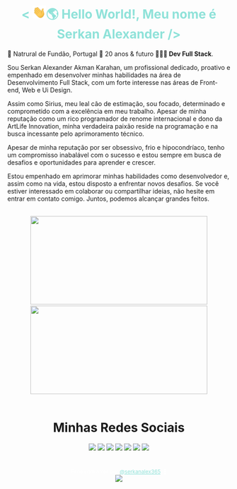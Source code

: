 <h1 align="center"><span style="color: #8FE2D9;"> < <img src="https://raw.githubusercontent.com/ABSphreak/ABSphreak/master/gifs/Hi.gif" width="30">🌎 Hello World!, Meu nome é <strong>Serkan Alexander</strong>  /> </span></h1

<p align="left"> 
🌱 Natrural de Fundão, Portugal 📍 20 anos & futuro <strong>👨🏼‍💻 Dev Full Stack</strong>.

Sou Serkan Alexander Akman Karahan, um profissional dedicado, proativo e empenhado em desenvolver minhas habilidades na área de Desenvolvimento Full Stack, com um forte interesse nas áreas de Front-end, Web e Ui Design.

Assim como Sirius, meu leal cão de estimação, sou focado, determinado e comprometido com a excelência em meu trabalho. Apesar de minha reputação como um rico programador de renome internacional e dono da ArtLife Innovation, minha verdadeira paixão reside na programação e na busca incessante pelo aprimoramento técnico.

Apesar de minha reputação por ser obsessivo, frio e hipocondríaco, tenho um compromisso inabalável com o sucesso e estou sempre em busca de desafios e oportunidades para aprender e crescer.

Estou empenhado em aprimorar minhas habilidades como desenvolvedor e, assim como na vida, estou disposto a enfrentar novos desafios. Se você estiver interessado em colaborar ou compartilhar ideias, não hesite em entrar em contato comigo. Juntos, podemos alcançar grandes feitos.

<br>

<div align="center">
    <img height="200px" width="400px" src="https://github-readme-stats.vercel.app/api?username=serkanalex365&show_icons=true&include_all_commits=true&count_private=true&hide_border=true&rank_icon=github&title_color=8fe2d9&icon_color=8fe2d9&text_color=c9d1d9&bg_color=0d1117"/>
    <img height="200px" width="400px" src="https://github-readme-stats.vercel.app/api/top-langs/?username=serkanalex365&layout=compact&langs_count=7&hide_border=true&title_color=8fe2d9&icon_color=66cc00&text_color=fff&bg_color=0d1117"/>
</div>

<br>

<div align="center"><h1>Minhas Redes Sociais</h1></div>

<div align="center">
    <a href="https://serkanalex365-portfolio.vercel.app/" target="_blank"><img src="https://img.shields.io/badge/website-000000?style=for-the-badge&logo=About.me&logoColor=white" target="_blank"></a>
    <a href="https://www.linkedin.com/in/serkanalex365/" target="_blank"><img src="https://img.shields.io/badge/LinkedIn-0077B5?style=for-the-badge&logo=linkedin&logoColor=white" target="_blank"></a> 
    <a href="https://www.facebook.com/serkanalex365/" target="_blank"><img src="https://img.shields.io/badge/Facebook-1877F2?style=for-the-badge&logo=facebook&logoColor=white" target="_blank"></a> 
    <a href="https://twitter.com/serkanalex365/" target="_blank"><img src="https://img.shields.io/badge/Twitter-1DA1F2?style=for-the-badge&logo=twitter&logoColor=white" target="_blank"></a>
    <a href="https://www.instagram.com/serkanalex365/" target="_blank"><img src="https://img.shields.io/badge/-Instagram-%23E4405F?style=for-the-badge&logo=instagram&logoColor=white" target="_blank"></a>
    <a href="https://www.youtube.com/@serkanalex365/" target="_blank"><img src="https://img.shields.io/badge/YouTube-FF0000?style=for-the-badge&logo=youtube&logoColor=white" target="_blank"></a> 
    <a href="https://www.twitch.tv/serkanalex365/" target="_blank"><img src="https://img.shields.io/badge/Twitch-9146FF?style=for-the-badge&logo=twitch&logoColor=white" target="_blank"></a>
</div>

<br>

<div align="center">

  <sub style="color: white;">Feito com amor por <a href="https://serkanalex365-portfolio.vercel.app/" target="_blank" style="color: #8FE2D9">@serkanalex365</a>. 🩵</sub>  
  <img height="20px" src="https://user-images.githubusercontent.com/49994083/189573872-f81a164a-de54-4536-a520-5e5124cf9653.png">

</div>
